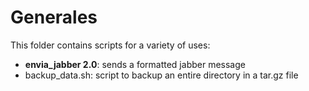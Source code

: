 # Generales

This folder contains scripts for a variety of uses:

* **envia_jabber 2.0**: sends a formatted jabber message
* backup_data.sh: script to backup an entire directory in a tar.gz file
